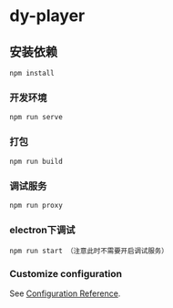# dy-player

## 安装依赖
```
npm install
```

### 开发环境
```
npm run serve
```

### 打包
```
npm run build
```

### 调试服务
```
npm run proxy
```

### electron下调试
```
npm run start （注意此时不需要开启调试服务）
```

### Customize configuration
See [Configuration Reference](https://cli.vuejs.org/config/).
